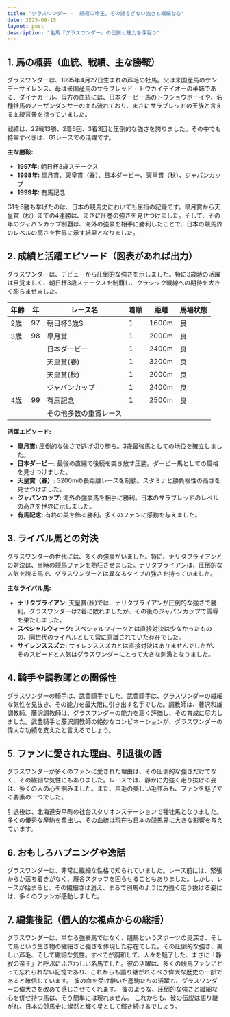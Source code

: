 ```yaml
---
title: "グラスワンダー -  静寂の帝王、その揺るぎない強さと繊細な心"
date: 2025-09-15
layout: post
description: "名馬『グラスワンダー』の伝説と魅力を深堀り"
---
```


## 1. 馬の概要（血統、戦績、主な勝鞍）

グラスワンダーは、1995年4月27日生まれの芦毛の牡馬。父は米国産馬のサンデーサイレンス、母は米国産馬のサラブレッド・トウカイテイオーの半姉である、ダイナカール。母方の血統には、日本ダービー馬のトウショウボーイや、名種牡馬のノーザンダンサーの血も流れており、まさにサラブレッドの王族と言える血統背景を持っていました。

戦績は、22戦13勝、2着6回、3着3回と圧倒的な強さを誇りました。その中でも特筆すべきは、G1レースでの活躍です。

**主な勝鞍:**

* **1997年:**  朝日杯3歳ステークス
* **1998年:**  皐月賞、天皇賞（春）、日本ダービー、天皇賞（秋）、ジャパンカップ
* **1999年:**  有馬記念

G1を6勝も挙げたのは、日本の競馬史においても屈指の記録です。皐月賞から天皇賞（秋）までの4連勝は、まさに圧巻の強さを見せつけました。そして、その年のジャパンカップ制覇は、海外の強豪を相手に勝利したことで、日本の競馬界のレベルの高さを世界に示す結果となりました。


## 2. 成績と活躍エピソード（図表があれば出力）

グラスワンダーは、デビューから圧倒的な強さを示しました。特に3歳時の活躍は目覚ましく、朝日杯3歳ステークスを制覇し、クラシック戦線への期待を大きく膨らませました。

| 年齢 | 年 | レース名             | 着順 | 距離 | 馬場状態 |
|-----|----|----------------------|-----|-----|---------|
| 2歳 | 97 | 朝日杯3歳S           | 1   | 1600m| 良      |
| 3歳 | 98 | 皐月賞               | 1   | 2000m| 良      |
|     |     | 日本ダービー           | 1   | 2400m| 良      |
|     |     | 天皇賞(春)           | 1   | 3200m| 良      |
|     |     | 天皇賞(秋)           | 1   | 2000m| 良      |
|     |     | ジャパンカップ         | 1   | 2400m| 良      |
| 4歳 | 99 | 有馬記念               | 1   | 2500m| 良      |
|     |     | その他多数の重賞レース |     |     |         |


**活躍エピソード:**

* **皐月賞:**  圧倒的な強さで逃げ切り勝ち。3歳最強馬としての地位を確立しました。
* **日本ダービー:**  最後の直線で後続を突き放す圧勝。ダービー馬としての風格を見せつけました。
* **天皇賞（春）:**  3200mの長距離レースを制覇。スタミナと勝負根性の高さを見せつけました。
* **ジャパンカップ:**  海外の強豪馬を相手に勝利。日本のサラブレッドのレベルの高さを世界に示しました。
* **有馬記念:**  有終の美を飾る勝利。多くのファンに感動を与えました。


## 3. ライバル馬との対決

グラスワンダーの世代には、多くの強豪がいました。特に、ナリタブライアンとの対決は、当時の競馬ファンを熱狂させました。ナリタブライアンは、圧倒的な人気を誇る馬で、グラスワンダーとは異なるタイプの強さを持っていました。

**主なライバル馬:**

* **ナリタブライアン:** 天皇賞(秋)では、ナリタブライアンが圧倒的な強さで勝利。グラスワンダーは2着に敗れましたが、その後のジャパンカップで雪辱を果たしました。
* **スペシャルウィーク:** スペシャルウィークとは直接対決は少なかったものの、同世代のライバルとして常に意識されていた存在でした。
* **サイレンススズカ:** サイレンススズカとは直接対決はありませんでしたが、そのスピードと人気はグラスワンダーにとって大きな刺激となりました。


## 4. 騎手や調教師との関係性

グラスワンダーの騎手は、武豊騎手でした。武豊騎手は、グラスワンダーの繊細な気性を見抜き、その能力を最大限に引き出す名手でした。調教師は、藤沢和雄調教師。藤沢調教師は、グラスワンダーの能力を高く評価し、その育成に尽力しました。武豊騎手と藤沢調教師の絶妙なコンビネーションが、グラスワンダーの偉大な功績を支えたと言えるでしょう。


## 5. ファンに愛された理由、引退後の話

グラスワンダーが多くのファンに愛された理由は、その圧倒的な強さだけでなく、その繊細な気性にもありました。レースでは、静かに力強く走り抜ける姿は、多くの人の心を掴みました。また、芦毛の美しい毛並みも、ファンを魅了する要素の一つでした。

引退後は、北海道安平町の社台スタリオンステーションで種牡馬となりました。多くの優秀な産駒を輩出し、その血統は現在も日本の競馬界に大きな影響を与えています。


## 6. おもしろハプニングや逸話

グラスワンダーは、非常に繊細な性格で知られていました。レース前には、緊張からか落ち着きがなく、厩舎スタッフを困らせることもありました。しかし、レースが始まると、その繊細さは消え、まるで別馬のように力強く走り抜ける姿には、多くのファンが感動しました。


## 7. 編集後記（個人的な視点からの総括）

グラスワンダーは、単なる強豪馬ではなく、競馬というスポーツの奥深さ、そして馬という生き物の繊細さと強さを体現した存在でした。その圧倒的な強さ、美しい芦毛、そして繊細な気性。すべてが調和して、人々を魅了した、まさに「静寂の帝王」と呼ぶにふさわしい名馬でした。彼の活躍は、多くの競馬ファンにとって忘れられない記憶であり、これからも語り継がれるべき偉大な歴史の一部であると確信しています。  彼の血を受け継いだ産駒たちの活躍も、グラスワンダーの偉大さを改めて感じさせてくれます。  彼のような、圧倒的な強さと繊細な心を併せ持つ馬は、そう簡単には現れません。  これからも、彼の伝説は語り継がれ、日本の競馬史に燦然と輝く星として輝き続けるでしょう。
